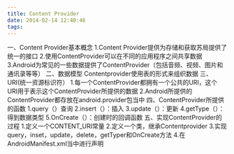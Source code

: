 ```yaml
---
title: Content Provider
date: 2014-02-14 12:40:46
tags:
---
```


一、Content Provider基本概念
1.Content Provider提供为存储和获取苏局提供了统一的接口
2.使用ContentProvider可以在不同的应用程序之间共享数据
3.Android为常见的一些数据提供了ContentProvider（包括音频、视频、图片和通讯录等等）
二、数据模型
Contentprovider使用表的形式来组织数据
三、URI(统一资源标识符）
1.每一个ContentProvider都拥有一个公共的URI，这个URI用于表示这个ContentProvider所提供的数据
2.Android所提供的ContentProvider都存放在android.provider包当中
四、ContentProvider所提供的函数
1.query（）查询
2.insert（）：插入
3.update（）：更新
4.getType（）：得到数据类型
5.OnCreate（）：创建时的回调函数
五、实现ContentProvider的过程
1.定义一个CONTENT_URI常量
2.定义一个类，继承Contentprovider
3.实现query，inset，update，delete，getTyper和OnCreate方法
4.在AndroidManifest.xml当中进行声明